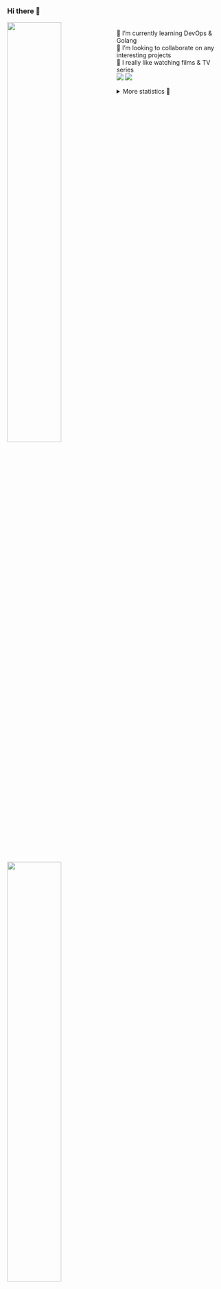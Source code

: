 ### Hi there 👋


[<img align="left" width="50%" src="https://github-readme-stats.vercel.app/api?username=rufusnufus&hide=issues&show_icons=true&count_private=true&theme=transparent&title_color=FF6F40&text_color=FBF9F8&icon_color=F48242&hide_border=true&hide_title=true#gh-dark-mode-only">](https://metrics.lecoq.io/rufusnufus#gh-dark-mode-only)
[<img align="left" width="50%" src="https://github-readme-stats.vercel.app/api?username=rufusnufus&hide=issues&show_icons=true&count_private=true&theme=transparent&title_color=FF6533&text_color=4D4644&icon_color=FF8038&hide_border=true&hide_title=true#gh-light-mode-only">](https://metrics.lecoq.io/rufusnufus#gh-light-mode-only)

<p>
  <br>
  🌱 I’m currently learning DevOps & Golang</br>
  👯 I’m looking to collaborate on any interesting projects</br>
  🎥 I really like watching films & TV series</br>
  <a href="https://linkedin.com/in/rufusnufus"><img src="https://img.shields.io/badge/linkedin-0077B5.svg?style=for-the-badge&logo=linkedin&logoColor=white"/></a>
  <a href="https://t.me/rufusnufus"><img src="https://img.shields.io/badge/-telegram-black?style=for-the-badge&color=blue&logo=telegram"/></a>
</p>

<p text-align="left">
<details>
  <summary>More statistics 👀</summary><br/>

<!--START_SECTION:waka-->
![Code Time](http://img.shields.io/badge/Code%20Time-468%20hrs%209%20mins-blue)

![Profile Views](http://img.shields.io/badge/Profile%20Views-0-blue)

**I'm an Early 🐤** 

```text
🌞 Morning                8424 commits        █████░░░░░░░░░░░░░░░░░░░░   21.79 % 
🌆 Daytime                22191 commits       ██████████████░░░░░░░░░░░   57.41 % 
🌃 Evening                7175 commits        █████░░░░░░░░░░░░░░░░░░░░   18.56 % 
🌙 Night                  864 commits         █░░░░░░░░░░░░░░░░░░░░░░░░   02.24 % 
```
📅 **I'm Most Productive on Monday** 

```text
Monday                   7913 commits        █████░░░░░░░░░░░░░░░░░░░░   20.47 % 
Tuesday                  7278 commits        █████░░░░░░░░░░░░░░░░░░░░   18.83 % 
Wednesday                7717 commits        █████░░░░░░░░░░░░░░░░░░░░   19.96 % 
Thursday                 7195 commits        █████░░░░░░░░░░░░░░░░░░░░   18.61 % 
Friday                   6933 commits        ████░░░░░░░░░░░░░░░░░░░░░   17.94 % 
Saturday                 712 commits         ░░░░░░░░░░░░░░░░░░░░░░░░░   01.84 % 
Sunday                   906 commits         █░░░░░░░░░░░░░░░░░░░░░░░░   02.34 % 
```


📊 **This Week I Spent My Time On** 

```text
💬 Programming Languages: 
Terraform                1 hr 18 mins        ██████████░░░░░░░░░░░░░░░   41.44 % 
HCL                      1 hr 3 mins         ████████░░░░░░░░░░░░░░░░░   33.80 % 
YAML                     23 mins             ███░░░░░░░░░░░░░░░░░░░░░░   12.59 % 
Other                    14 mins             ██░░░░░░░░░░░░░░░░░░░░░░░   07.44 % 
Markdown                 4 mins              █░░░░░░░░░░░░░░░░░░░░░░░░   02.49 % 

🔥 Editors: 
VS Code                  2 hrs 55 mins       ███████████████████████░░   92.72 % 
iTerm2                   13 mins             ██░░░░░░░░░░░░░░░░░░░░░░░   07.28 % 
```

**I Mostly Code in Java** 

```text
Python                   19 repos            ███░░░░░░░░░░░░░░░░░░░░░░   13.19 % 
Smarty                   11 repos            ██░░░░░░░░░░░░░░░░░░░░░░░   07.64 % 
HCL                      7 repos             █░░░░░░░░░░░░░░░░░░░░░░░░   04.86 % 
Kotlin                   5 repos             █░░░░░░░░░░░░░░░░░░░░░░░░   03.47 % 
HTML                     4 repos             █░░░░░░░░░░░░░░░░░░░░░░░░   02.78 % 
```




 Last Updated on 04/10/2023 01:01:03 UTC
<!--END_SECTION:waka-->

</details>
</p>
